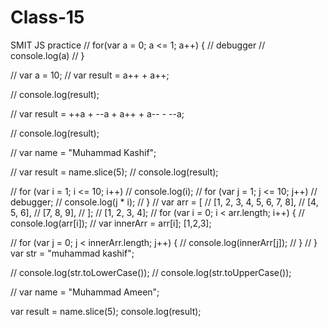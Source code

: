 # Class-15
SMIT JS practice
// for(var a = 0; a <= 1; a++) {
//     debugger
//     console.log(a)
// }

// var a = 10;
// var result = a++ + a++;

// console.log(result);

// var result = ++a + --a + a++ + a-- - --a;

// console.log(result);

// var name = "Muhammad Kashif";

// var result = name.slice(5);
// console.log(result);

// for (var i = 1; i <= 10; i++)
//      console.log(i);
//   for (var j = 1; j <= 10; j++)
//     debugger;
//     console.log(j * i);
// }
// var arr = [
//       [1, 2, 3, 4, 5, 6, 7, 8],
//       [4, 5, 6],
//       [7, 8, 9],
//     ];
//     [1, 2, 3, 4];
//     for (var i = 0; i < arr.length; i++) {
//         console.log(arr[i]);
//       var innerArr = arr[i]; [1,2,3];
    
//       for (var j = 0; j < innerArr.length; j++) {
//         console.log(innerArr[j]);
//       }
// }
var str = "muhammad kashif";

// console.log(str.toLowerCase());
// console.log(str.toUpperCase());

// var name = "Muhammad Ameen";

var result = name.slice(5);
console.log(result);

